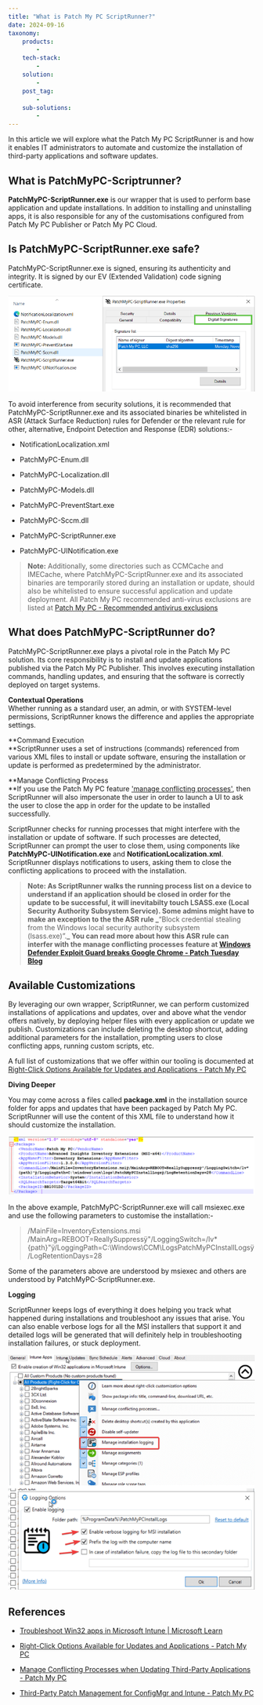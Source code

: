 ```yaml
---
title: "What is Patch My PC ScriptRunner?"
date: 2024-09-16
taxonomy:
    products:
        - 
    tech-stack:
        - 
    solution:
        - 
    post_tag:
        - 
    sub-solutions:
        - 
---
```


In this article we will explore what the Patch My PC ScriptRunner is and how it enables IT administrators to automate and customize the installation of third-party applications and software updates.

## What is PatchMyPC-Scriptrunner?

**PatchMyPC-ScriptRunner.exe** is our wrapper that is used to perform base application and update installations. In addition to installing and uninstalling apps, it is also responsible for any of the customisations configured from Patch My PC Publisher or Patch My PC Cloud.

## Is PatchMyPC-ScriptRunner.exe safe?

PatchMyPC-ScriptRunner.exe is signed, ensuring its authenticity and integrity. It is signed by our EV (Extended Validation) code signing certificate.

![](../../_images/scriptrunner_signed.png)

To avoid interference from security solutions, it is recommended that PatchMyPC-ScriptRunner.exe and its associated binaries be whitelisted in ASR (Attack Surface Reduction) rules for Defender or the relevant rule for other, alternative, Endpoint Detection and Response (EDR) solutions:-

- NotificationLocalization.xml

- PatchMyPC-Enum.dll

- PatchMyPC-Localization.dll

- PatchMyPC-Models.dll

- PatchMyPC-PreventStart.exe

- PatchMyPC-Sccm.dll

- PatchMyPC-ScriptRunner.exe

- PatchMyPC-UINotification.exe

> **Note:** Additionally, some directories such as CCMCache and IMECache, where PatchMyPC-ScriptRunner.exe and its associated binaries are temporarily stored during an installation or update, should also be whitelisted to ensure successful application and update deployment. All Patch My PC recommended anti-virus exclusions are listed at [Patch My PC - Recommended antivirus exclusions](https://patchmypc.com/recommended-antivirus-exclusions)

## What does PatchMyPC-ScriptRunner do?

PatchMyPC-ScriptRunner.exe plays a pivotal role in the Patch My PC solution. Its core responsibility is to install and update applications published via the Patch My PC Publisher. This involves executing installation commands, handling updates, and ensuring that the software is correctly deployed on target systems.

**Contextual Operations**  
Whether running as a standard user, an admin, or with SYSTEM-level permissions, ScriptRunner knows the difference and applies the appropriate settings.

**Command Execution  
**ScriptRunner uses a set of instructions (commands) referenced from various XML files to install or update software, ensuring the installation or update is performed as predetermined by the administrator.

**Manage Conflicting Process  
**If you use the Patch My PC feature ['](https://patchmypc.com/manage-conflicting-processes-when-updating-third-party-applications)[manage conflicting process](https://patchmypc.com/manage-conflicting-processes-when-updating-third-party-applications)[es'](https://patchmypc.com/manage-conflicting-processes-when-updating-third-party-applications), then ScriptRunner will also impersonate the user in order to launch a UI to ask the user to close the app in order for the update to be installed successfully. 

ScriptRunner checks for running processes that might interfere with the installation or update of software. If such processes are detected, ScriptRunner can prompt the user to close them, using components like **PatchMyPC-UINotification.exe** and **NotificationLocalization.xml**. ScriptRunner displays notifications to users, asking them to close the conflicting applications to proceed with the installation.

> **Note: As ScriptRunner walks the running process list on a device to understand if an application should be closed in order for the update to be successful, it will inevitabilty touch LSASS.exe (Local Security Authority Subsystem Service). Some admins might have to make an exception to the the ASR rule _**“Block credential stealing from the Windows local security authority subsystem (lsass.exe)”.**_ You can read more about how this ASR rule can interfer with the manage conflicting processes feature at [Windows Defender Exploit Guard breaks Google Chrome - Patch Tuesday Blog](https://patchtuesday.com/blog/tech-blog/windows-defender-exploit-guard-breaks-google-chrome/)**

## Available Customizations

By leveraging our own wrapper, ScriptRunner, we can perform customized installations of applications and updates, over and above what the vendor offers natively, by deploying helper files with every application or update we publish. Customizations can include deleting the desktop shortcut, adding additional parameters for the installation, prompting users to close conflicting apps, running custom scripts, etc. 

A full list of customizations that we offer within our tooling is documented at [Right-Click Options Available for Updates and Applications - Patch My PC](https://patchmypc.com/custom-options-available-for-third-party-updates-and-applications)

**Diving Deeper**

You may come across a files called **package.xml** in the installation source folder for apps and updates that have been packaged by Patch My PC. ScriptRunner will use the content of this XML file to understand how it should customize the installation.

![](../../_images/package_xml.png)

In the above example, PatchMyPC-ScriptRunner.exe will call msiexec.exe and use the following parameters to customise the installation:-

> /MainFile=InventoryExtensions.msi /MainArg=REBOOT=ReallySuppressÿ"/LoggingSwitch=/lv\* {path}"ÿ/LoggingPath=C:\\Windows\\CCM\\LogsPatchMyPCInstallLogsÿ/LogRetentionDays=28

Some of the parameters above are understood by msiexec and others are understood by PatchMyPC-ScriptRunner.exe. 

**Logging**

ScriptRunner keeps logs of everything it does helping you track what happened during installations and troubleshoot any issues that arise. You can also enable verbose logs for all the MSI installers that support it and detailed logs will be generated that will definitely help in troubleshooting installation failures, or stuck deployment.

![](../../_images/logging.png)

## References

- [Troubleshoot Win32 apps in Microsoft Intune | Microsoft Learn](https://learn.microsoft.com/en-us/mem/intune/apps/apps-win32-troubleshoot)

- [Right-Click Options Available for Updates and Applications - Patch My PC](https://patchmypc.com/custom-options-available-for-third-party-updates-and-applications)

- [Manage Conflicting Processes when Updating Third-Party Applications - Patch My PC](https://patchmypc.com/manage-conflicting-processes-when-updating-third-party-applications)

- [Third-Party Patch Management for ConfigMgr and Intune - Patch My PC](https://patchmypc.com/third-party-patch-management-for-sccm-and-intune)

